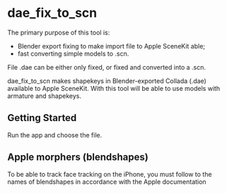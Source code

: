 # dae_fix_to_scn

The primary purpose of this tool is:
- Blender export fixing to make import file to Apple SceneKit able;
- fast converting simple models to .scn.

File .dae can be either only fixed, or fixed and converted into a .scn.

dae_fix_to_scn makes shapekeys in Blender-exported Collada (.dae) available to Apple SceneKit. With this tool will be able to use models with armature and shapekeys.

## Getting Started

Run the app and choose the file.

## Apple morphers (blendshapes)

To be able to track face tracking on the iPhone, you must follow to the names of blendshapes in accordance with the Apple documentation